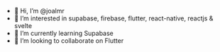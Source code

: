 - 👋 Hi, I’m @joalmr
- 👀 I’m interested in supabase, firebase, flutter, react-native, reactjs & svelte
- 🌱 I’m currently learning Supabase
- 💞️ I’m looking to collaborate on Flutter


<!---
joalmr/joalmr is a ✨ special ✨ repository because its `README.md` (this file) appears on your GitHub profile.
You can click the Preview link to take a look at your changes.
--->
